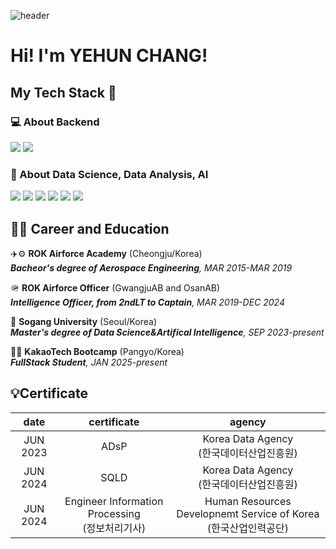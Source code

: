 ![header](https://capsule-render.vercel.app/api?type=Cylinder&color=gradient&height=200&section=header&text=Welcome%20to%20Yehun's%20github!&fontSize=50&animation=twinkling)

# Hi! I'm YEHUN CHANG!


## My Tech Stack 🚀
### 💻 About Backend
![](https://img.shields.io/badge/Python-3776AB?style=for-the-badge&logo=python&logoColor=white)
![](https://img.shields.io/badge/Java-ED8B00?style=for-the-badge&logo=openjdk&logoColor=white)

### 📖 About Data Science, Data Analysis, AI  
![](https://img.shields.io/badge/Python-3776AB?style=for-the-badge&logo=python&logoColor=white)
![](https://img.shields.io/badge/R-276DC3?style=for-the-badge&logo=r&logoColor=white)
![](https://img.shields.io/badge/pandas-6610f2?style=for-the-badge&logo=pandas&logoColor=white)
![](https://img.shields.io/badge/numpy-7577b4?style=for-the-badge&logo=numpy&logoColor=white)
![](https://img.shields.io/badge/TensorFlow-FF6F00?style=for-the-badge&logo=tensorflow&logoColor=white)
![](https://img.shields.io/badge/pytorch-025E8C?style=for-the-badge&logo=pytorch&logoColor=white)


## 🧑‍🏫 Career and Education
✈️⚙️ **ROK Airforce Academy** (Cheongju/Korea)<br>
_**Bacheor's degree of Aerospace Engineering**, MAR 2015-MAR 2019_<br>

🪖 **ROK Airforce Officer** (GwangjuAB and OsanAB)<br>
_**Intelligence Officer, from 2ndLT to Captain**, MAR 2019-DEC 2024_<br>

🤖 **Sogang University** (Seoul/Korea)<br>
_**Master's degree of Data Science&Artifical Intelligence**, SEP 2023-present_<br>

🧑‍💻 **KakaoTech Bootcamp** (Pangyo/Korea)<br>
_**FullStack Student**, JAN 2025-present_<br>

## 💡Certificate
|   date   |                 certificate                  |                           agency                            |
|:--------:|:--------------------------------------------:|:-----------------------------------------------------------:|
| JUN 2023 |                     ADsP                     |             Korea Data Agency<br/>(한국데이터산업진흥원)              |
| JUN 2024 |                     SQLD                     |             Korea Data Agency<br/>(한국데이터산업진흥원)              |
| JUN 2024 | Engineer Information Processing<br/>(정보처리기사) | Human Resources Developnemt Service of Korea<br/>(한국산업인력공단) |